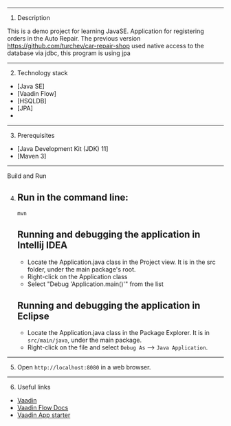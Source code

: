 -------------
1. Description

This is a demo project for learning JavaSE. Application for registering orders in the Auto Repair.
The previous version https://github.com/turchev/car-repair-shop used native access to the database via jdbc, this program is using jpa 

-------------

2. Technology stack

* [Java SE]
* [Vaadin Flow]
* [HSQLDB]
* [JPA]
* 
-------------

3. Prerequisites

* [Java Development Kit (JDK) 11]
* [Maven 3]

-------------

Build and Run

4. ##  Run in the command line:
	`mvn`

   ## Running and debugging the application in Intellij IDEA
      - Locate the Application.java class in the Project view. It is in the src folder, under the main package's root.
      - Right-click on the Application class
      - Select "Debug 'Application.main()'" from the list

   ## Running and debugging the application in Eclipse
      - Locate the Application.java class in the Package Explorer. It is in `src/main/java`, under the main package.
      - Right-click on the file and select `Debug As` --> `Java Application`.

-------------

5. Open `http://localhost:8080` in a web browser.

-------------

6. Useful links

* [Vaadin](https://vaadin.com) 
* [Vaadin Flow Docs](https://vaadin.com/docs/v20/flow/application/overview)
* [Vaadin App starter](https://start.vaadin.com/)



